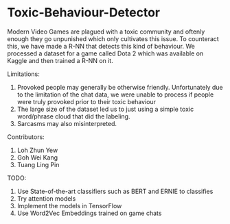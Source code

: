 # Toxic-Behaviour-Detector
Modern Video Games are plagued with a toxic community and oftenly enough they go unpunished which only cultivates this issue. To counteract this, we have made a R-NN that detects this kind of behaviour. We processed a dataset for a game called Dota 2 which was available on Kaggle and then trained a R-NN on it.

Limitations:
1) Provoked people may generally be otherwise friendly. Unfortunately due to the limitation of the chat data, we were unable to process if people were truly provoked prior to their toxic behaviour
2) The large size of the dataset led us to just using a simple toxic word/phrase cloud that did the labeling.
3) Sarcasms may also misinterpreted.

Contributors:
1) Loh Zhun Yew
2) Goh Wei Kang
3) Tuang Ling Pin

TODO:
1) Use State-of-the-art classifiers such as BERT and ERNIE to classifies
2) Try attention models
3) Implement the models in TensorFlow
4) Use Word2Vec Embeddings trained on game chats
